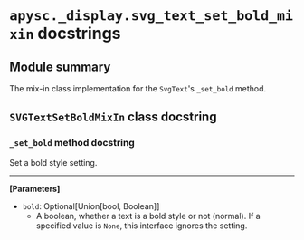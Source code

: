# `apysc._display.svg_text_set_bold_mixin` docstrings

## Module summary

The mix-in class implementation for the `SvgText`'s `_set_bold` method.

## `SVGTextSetBoldMixIn` class docstring

### `_set_bold` method docstring

Set a bold style setting.<hr>

**[Parameters]**

- `bold`: Optional[Union[bool, Boolean]]
  - A boolean, whether a text is a bold style or not (normal). If a specified value is `None`, this interface ignores the setting.